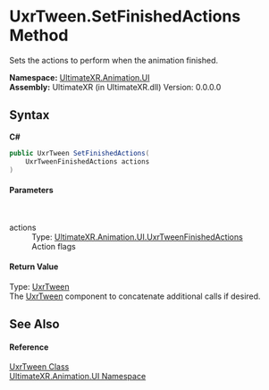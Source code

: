 # UxrTween.SetFinishedActions Method 
 

Sets the actions to perform when the animation finished.

**Namespace:**&nbsp;<a href="N_UltimateXR_Animation_UI">UltimateXR.Animation.UI</a><br />**Assembly:**&nbsp;UltimateXR (in UltimateXR.dll) Version: 0.0.0.0

## Syntax

**C#**<br />
``` C#
public UxrTween SetFinishedActions(
	UxrTweenFinishedActions actions
)
```


#### Parameters
&nbsp;<dl><dt>actions</dt><dd>Type: <a href="T_UltimateXR_Animation_UI_UxrTweenFinishedActions">UltimateXR.Animation.UI.UxrTweenFinishedActions</a><br />Action flags</dd></dl>

#### Return Value
Type: <a href="T_UltimateXR_Animation_UI_UxrTween">UxrTween</a><br />The <a href="T_UltimateXR_Animation_UI_UxrTween">UxrTween</a> component to concatenate additional calls if desired.

## See Also


#### Reference
<a href="T_UltimateXR_Animation_UI_UxrTween">UxrTween Class</a><br /><a href="N_UltimateXR_Animation_UI">UltimateXR.Animation.UI Namespace</a><br />
